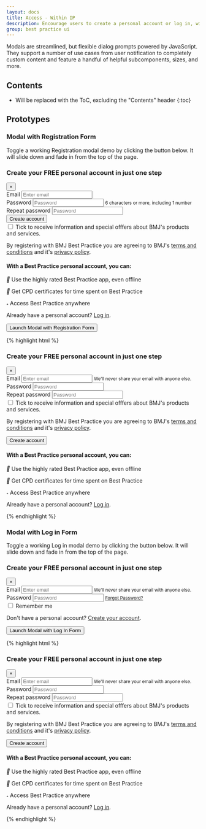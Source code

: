 ```yaml
---
layout: docs
title: Access - Within IP
description: Encourage users to create a personal account or log in, with Registration &amp; Log in Form in Modal
group: best practice ui
---
```


Modals are streamlined, but flexible dialog prompts powered by JavaScript. They support a number of use cases from user notification to completely custom content and feature a handful of helpful subcomponents, sizes, and more.

## Contents

* Will be replaced with the ToC, excluding the "Contents" header
{:toc}

## Prototypes

### Modal with Registration Form

Toggle a working Registration modal demo by clicking the button below. It will slide down and fade in from the top of the page.

<div id="exampleModalRegister" class="modal fade" tabindex="-1" role="dialog" aria-labelledby="exampleModalRegisterLabel" aria-hidden="true">
  <div class="modal-dialog modal-lg" role="document">
    <div class="modal-content">
      <div class="modal-header">
        <h3 class="modal-title" id="exampleModalRegisterLabel">Create your FREE personal account in just one step</h3>
        <button type="button" class="close" data-dismiss="modal" aria-label="Close">
          <span aria-hidden="true">&times;</span>
        </button>
      </div>
            <div class="modal-body">
        <div class="row">
          <div class="col-md-6">
            <form>
              <div class="form-group floating-label">
                <label for="exampleInputEmail1">Email</label>
                <input type="email" class="form-control" id="exampleInputEmail1" aria-describedby="emailHelp" placeholder="Enter email">
              </div>
              <div class="form-group floating-label">
                <label for="exampleInputPassword1">Password</label>
                <input type="password" class="form-control" id="exampleInputPassword1" placeholder="Password">
                <small id="passwordHelp" class="form-text text-muted">6 characters or more, including 1 number</small>
              </div>
              <div class="form-group floating-label">
                <label for="exampleInputPassword1">Repeat password</label>
                <input type="password" class="form-control" id="exampleInputPassword1" placeholder="Password">
              </div>
              <div class="form-group">
                <button type="button" class="btn btn-primary">Create account</button>
              </div>
              <label class="custom-control custom-checkbox">
                <input type="checkbox" class="custom-control-input">
                <span class="custom-control-indicator"></span>
                <span class="custom-control-description">Tick to receive information and special offfers about BMJ's products and services.</span>
              </label>
              <p class="pl-4">By registering with BMJ Best Practice you are agreeing to BMJ's <a href="#">terms and conditions</a> and it's <a href="#">privacy policy</a>.</p>
            </form>
          </div>
          <div class="col-md-6">
            <h4>With a Best Practice personal account, you can:</h4>
              <p><i class="material-icons">&#xE0D4;</i> Use the highly rated Best Practice app, even offline</p>
              <p><i class="material-icons">&#xE8AE;</i> Get CPD certificates for time spent on Best Practice</p>
              <p><i class="material-icons">&#xE0C8;</i> Access Best Practice anywhere</p>
            <p>Already have a personal account? <a href="#">Log in</a>.</p>
          </div>
        </div>
      </div>
      <!--<div class="modal-footer">
        <button type="button" class="btn btn-secondary" data-dismiss="modal">Close</button>
        <button type="button" class="btn btn-primary">Save changes</button>
      </div>-->
    </div>
  </div>
</div>

<div class="bd-example">
  <button type="button" class="btn btn-primary" data-toggle="modal" data-target="#exampleModalRegister">
    Launch Modal with Registration Form
  </button>
</div>

{% highlight html %}
<!-- Modal -->
<div class="modal fade" id="myModal" tabindex="-1" role="dialog" aria-labelledby="exampleModalLabel" aria-hidden="true">
  <div class="modal-dialog" role="document">
    <div class="modal-content">
      <div class="modal-header">
        <h3 class="modal-title" id="exampleModalRegisterLabel">Create your FREE personal account in just one step</h3>
        <button type="button" class="close" data-dismiss="modal" aria-label="Close">
          <span aria-hidden="true">&times;</span>
        </button>
      </div>
            <div class="modal-body">
        <div class="row">
          <div class="col-md-6">
            <form>
              <div class="form-group floating-label">
                <label for="exampleInputEmail1">Email</label>
                <input type="email" class="form-control" id="exampleInputEmail1" aria-describedby="emailHelp" placeholder="Enter email">
                <small id="emailHelp" class="form-text text-muted">We'll never share your email with anyone else.</small>
              </div>
              <div class="form-group floating-label">
                <label for="exampleInputPassword1">Password</label>
                <input type="password" class="form-control" id="exampleInputPassword1" placeholder="Password">
              </div>
              <div class="form-group floating-label">
                <label for="exampleInputPassword1">Repeat password</label>
                <input type="password" class="form-control" id="exampleInputPassword1" placeholder="Password">
              </div>
              <label class="custom-control custom-checkbox">
                <input type="checkbox" class="custom-control-input">
                <span class="custom-control-indicator"></span>
                <span class="custom-control-description">Tick to receive information and special offfers about BMJ's products and services.</span>
              </label>
              <p>By registering with BMJ Best Practice you are agreeing to BMJ's <a href="#">terms and conditions</a> and it's <a href="#">privacy policy</a>.</p>
              <button type="button" class="btn btn-primary">Create account</button>
            </form>
          </div>
          <div class="col-md-6">
            <h4>With a Best Practice personal account, you can:</h4>
              <p><i class="material-icons">&#xE0D4;</i> Use the highly rated Best Practice app, even offline</p>
              <p><i class="material-icons">&#xE8AE;</i> Get CPD certificates for time spent on Best Practice</p>
              <p><i class="material-icons">&#xE0C8;</i> Access Best Practice anywhere</p>
            <p>Already have a personal account? <a href="#">Log in</a>.</p>
          </div>
        </div>
      </div>
    </div>
  </div>
</div>
{% endhighlight %}


### Modal with Log in Form

Toggle a working Log in modal demo by clicking the button below. It will slide down and fade in from the top of the page.

<div id="exampleModalLogIn" class="modal fade" tabindex="-1" role="dialog" aria-labelledby="exampleModalLogInLabel" aria-hidden="true">
  <div class="modal-dialog modal-lg" role="document">
    <div class="modal-content">
      <div class="modal-header">
        <h3 class="modal-title" id="exampleModalLogInLabel">Create your FREE personal account in just one step</h3>
        <button type="button" class="close" data-dismiss="modal" aria-label="Close">
          <span aria-hidden="true">&times;</span>
        </button>
      </div>
            <div class="modal-body">
        <div class="row">
          <div class="col-md-6">
            <form>
              <div class="form-group floating-label">
                <label for="exampleInputEmail2">Email</label>
                <input type="email" class="form-control" id="exampleInputEmail2" aria-describedby="emailHelp" placeholder="Enter email">
                <small id="emailHelp" class="form-text text-muted">We'll never share your email with anyone else.</small>
              </div>
              <div class="form-group floating-label">
                <label for="exampleInputPassword2">Password</label>
                <input type="password" class="form-control" id="exampleInputPassword2" placeholder="Password">
                <small id="emailHelp" class="form-text text-muted"><a href="#">Forgot Password?</a></small>
              </div>
              <label class="custom-control custom-checkbox">
                <input type="checkbox" class="custom-control-input">
                <span class="custom-control-indicator"></span>
                <span class="custom-control-description">Remember me</span>
              </label>
              <p>Don't have a personal account? <a href="#">Create your account</a>.</p>
            </form>
          </div>
          <div class="col-md-6">
            <!--- Empty for now -->
          </div>
        </div>
      </div>
    </div>
  </div>
</div>

<div class="bd-example">
  <button type="button" class="btn btn-primary" data-toggle="modal" data-target="#exampleModalLogIn">
    Launch Modal with Log In Form
  </button>
</div>

{% highlight html %}
<!-- Modal -->
<div class="modal fade" id="myModal" tabindex="-1" role="dialog" aria-labelledby="exampleModalLabel" aria-hidden="true">
  <div class="modal-dialog" role="document">
    <div class="modal-content">
      <div class="modal-header">
        <h3 class="modal-title" id="exampleModalLogInLabel">Create your FREE personal account in just one step</h3>
        <button type="button" class="close" data-dismiss="modal" aria-label="Close">
          <span aria-hidden="true">&times;</span>
        </button>
      </div>
            <div class="modal-body">
        <div class="row">
          <div class="col-md-6">
            <form>
              <div class="form-group floating-label">
                <label for="exampleInputEmail1">Email</label>
                <input type="email" class="form-control" id="exampleInputEmail1" aria-describedby="emailHelp" placeholder="Enter email">
                <small id="emailHelp" class="form-text text-muted">We'll never share your email with anyone else.</small>
              </div>
              <div class="form-group floating-label">
                <label for="exampleInputPassword1">Password</label>
                <input type="password" class="form-control" id="exampleInputPassword1" placeholder="Password">
              </div>
              <div class="form-group floating-label">
                <label for="exampleInputPassword1">Repeat password</label>
                <input type="password" class="form-control" id="exampleInputPassword1" placeholder="Password">
              </div>
              <label class="custom-control custom-checkbox">
                <input type="checkbox" class="custom-control-input">
                <span class="custom-control-indicator"></span>
                <span class="custom-control-description">Tick to receive information and special offfers about BMJ's products and services.</span>
              </label>
              <p>By registering with BMJ Best Practice you are agreeing to BMJ's <a href="#">terms and conditions</a> and it's <a href="#">privacy policy</a>.</p>
              <button type="button" class="btn btn-primary">Create account</button>
            </form>
          </div>
          <div class="col-md-6">
            <h4>With a Best Practice personal account, you can:</h4>
              <p><i class="material-icons">&#xE0D4;</i> Use the highly rated Best Practice app, even offline</p>
              <p><i class="material-icons">&#xE8AE;</i> Get CPD certificates for time spent on Best Practice</p>
              <p><i class="material-icons">&#xE0C8;</i> Access Best Practice anywhere</p>
            <p>Already have a personal account? <a href="#">Log in</a>.</p>
          </div>
        </div>
      </div>
    </div>
  </div>
</div>
{% endhighlight %}